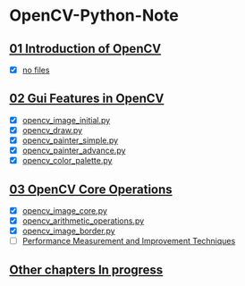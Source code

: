 
# OpenCV-Python-Note

## [01 Introduction of OpenCV](https://github.com/GoffYue/opencv-python-note/tree/master/01%20Introduction%20to%20OpenCV)

- [x] [no files](https://github.com/GoffYue/opencv-python-note/blob/master/01%20Introduction%20to%20OpenCV/NoFile) 

## [02 Gui Features in OpenCV](https://github.com/GoffYue/opencv-python-note/tree/master/02%20Gui%20Features%20in%20OpenCV)

- [x] [opencv_image_initial.py](https://github.com/GoffYue/opencv-python-note/blob/master/02%20Gui%20Features%20in%20OpenCV/opencv_image_initial.py)
- [x] [opencv_draw.py](https://github.com/GoffYue/opencv-python-note/blob/master/02%20Gui%20Features%20in%20OpenCV/opencv_draw.py)
- [x] [opencv_painter_simple.py](https://github.com/GoffYue/opencv-python-note/blob/master/02%20Gui%20Features%20in%20OpenCV/opencv_painter_simple.py)
- [x] [opencv_painter_advance.py](https://github.com/GoffYue/opencv-python-note/blob/master/02%20Gui%20Features%20in%20OpenCV/opencv_painter_advance.py)
- [x] [opencv_color_palette.py](https://github.com/GoffYue/opencv-python-note/blob/master/02%20Gui%20Features%20in%20OpenCV/opencv_color_palette.py)

## [03 OpenCV Core Operations](https://github.com/GoffYue/opencv-python-note/tree/master/03%20Core%20Operations)

- [x] [opencv_image_core.py](https://github.com/GoffYue/opencv-python-note/blob/master/03%20Core%20Operations/opencv_image_core.py)
- [x] [opencv_arithmetic_operations.py](https://github.com/GoffYue/opencv-python-note/blob/master/03%20Core%20Operations/opencv_arithmetic_operations.py)
- [x] [opencv_image_border.py](https://github.com/GoffYue/opencv-python-note/blob/master/03%20Core%20Operations/opencv_image_border.py)
- [ ] [Performance Measurement and Improvement Techniques](https://github.com/GoffYue/opencv-python-note)

## [Other chapters  In progress](https://github.com/GoffYue/opencv-python-note)